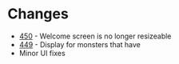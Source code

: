 # Changes
- [450](https://github.com/Rughalt/D35E/issues/450) - Welcome screen is no longer resizeable
- [449](https://github.com/Rughalt/D35E/issues/449) - Display for monsters that have
- Minor UI fixes
